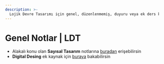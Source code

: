 ```yaml
---
description: >-
  Lojik Devre Tasarımı için genel, düzenlenmemiş, duyuru veya ek ders kaynağı notları
---
```


# Genel Notlar \| LDT

- Alakalı konu olan **Sayısal Tasarım** notlarına [buradan][Sayısal Tasarım - Ege Uni] erişebilirsin
- **Digital Desing** ek kaynak için [buraya][Digital Design - ITU] bakabilirsin

[Digital Design - ITU]: https://web.itu.edu.tr/~orssi/dersler/LD/Chap_01.pdf
[Sayısal Tasarım - Ege Uni]: http://tec.ege.edu.tr/dersler/say_tas_ders_notu.pdf
